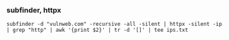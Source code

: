 ### subfinder, httpx

```
subfinder -d "vulnweb.com" -recursive -all -silent | httpx -silent -ip | grep "http" | awk '{print $2}' | tr -d '[]' | tee ips.txt
```

